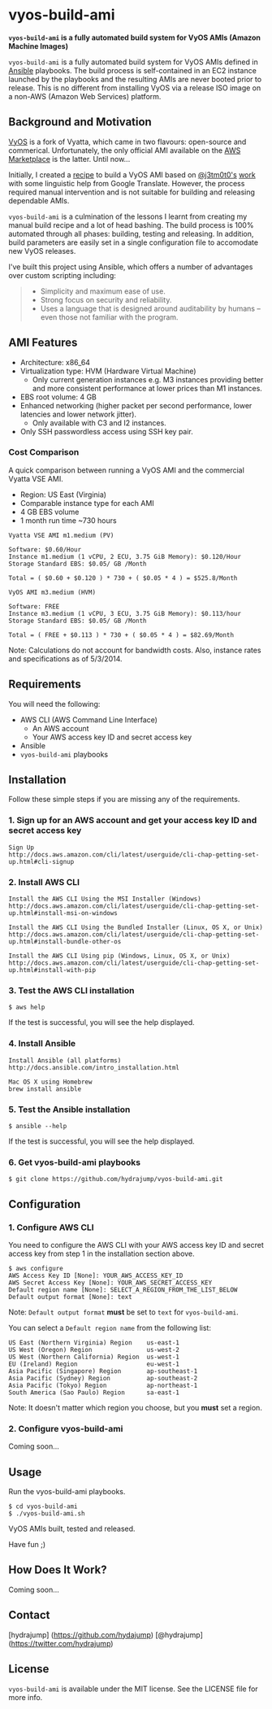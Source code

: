 # vyos-build-ami

**`vyos-build-ami` is a fully automated build system for VyOS AMIs (Amazon Machine Images)**

`vyos-build-ami` is a fully automated build system for VyOS AMIs defined in [Ansible](http://ansible.com/) playbooks. The build process is self-contained in an EC2 instance launched by the playbooks and the resulting AMIs are never booted prior to release. This is no different from installing VyOS via a release ISO image on a non-AWS (Amazon Web Services) platform.

## Background and Motivation

[VyOS](http://vyos.net) is a fork of Vyatta, which came in two flavours: open-source and commerical. Unfortunately, the only official AMI available on the [AWS Marketplace](https://aws.amazon.com/marketplace/) is the latter. Until now...

Initially, I created a [recipe]() to build a VyOS AMI based on [@j3tm0t0's](https://twitter.com/j3tm0t0) [work](http://d.hatena.ne.jp/j3tm0t0/20131026/1382797766) with some linguistic help from Google Translate. However, the process required manual intervention and is not suitable for building and releasing dependable AMIs.

`vyos-build-ami` is a culmination of the lessons I learnt from creating my manual build recipe and a lot of head bashing. The build process is 100% automated through all phases: building, testing and releasing. In addition, build parameters are easily set in a single configuration file to accomodate new VyOS releases.

I've built this project using Ansible, which offers a number of advantages over custom scripting including:

>- Simplicity and maximum ease of use.
>- Strong focus on security and reliability.
>- Uses a language that is designed around auditability by humans – even those not familiar with the program.


## AMI Features

- Architecture: x86_64
- Virtualization type: HVM (Hardware Virtual Machine)
    - Only current generation instances e.g. M3 instances providing better and more consistent performance at lower prices than M1 instances.
- EBS root volume: 4 GB
- Enhanced networking (higher packet per second performance, lower latencies and lower network jitter).
    - Only available with C3 and I2 instances.
- Only SSH passwordless access using SSH key pair.

### Cost Comparison

A quick comparison between running a VyOS AMI and the commercial Vyatta VSE AMI.

- Region: US East (Virginia)
- Comparable instance type for each AMI
- 4 GB EBS volume
- 1 month run time ~730 hours

```shell
Vyatta VSE AMI m1.medium (PV)

Software: $0.60/Hour
Instance m1.medium (1 vCPU, 2 ECU, 3.75 GiB Memory): $0.120/Hour
Storage Standard EBS: $0.05/ GB /Month

Total = ( $0.60 + $0.120 ) * 730 + ( $0.05 * 4 ) = $525.8/Month
```

```shell
VyOS AMI m3.medium (HVM)

Software: FREE
Instance m3.medium (1 vCPU, 3 ECU, 3.75 GiB Memory): $0.113/hour
Storage Standard EBS: $0.05/ GB /Month

Total = ( FREE + $0.113 ) * 730 + ( $0.05 * 4 ) = $82.69/Month
```

Note: Calculations do not account for bandwidth costs. Also, instance rates and specifications as of 5/3/2014.


## Requirements

You will need the following:

- AWS CLI (AWS Command Line Interface)
    - An AWS account
    - Your AWS access key ID and secret access key
- Ansible
- `vyos-build-ami` playbooks


## Installation

Follow these simple steps if you are missing any of the requirements.

### 1. Sign up for an AWS account and get your access key ID and secret access key

```shell
Sign Up
http://docs.aws.amazon.com/cli/latest/userguide/cli-chap-getting-set-up.html#cli-signup
```

### 2. Install AWS CLI

```shell
Install the AWS CLI Using the MSI Installer (Windows)
http://docs.aws.amazon.com/cli/latest/userguide/cli-chap-getting-set-up.html#install-msi-on-windows

Install the AWS CLI Using the Bundled Installer (Linux, OS X, or Unix)
http://docs.aws.amazon.com/cli/latest/userguide/cli-chap-getting-set-up.html#install-bundle-other-os

Install the AWS CLI Using pip (Windows, Linux, OS X, or Unix)
http://docs.aws.amazon.com/cli/latest/userguide/cli-chap-getting-set-up.html#install-with-pip
```

### 3. Test the AWS CLI installation

```shell
$ aws help
```

If the test is successful, you will see the help displayed.

### 4. Install Ansible

```shell
Install Ansible (all platforms)
http://docs.ansible.com/intro_installation.html

Mac OS X using Homebrew
brew install ansible
```

### 5. Test the Ansible installation

```shell
$ ansible --help
```

If the test is successful, you will see the help displayed.

### 6. Get vyos-build-ami playbooks

```shell
$ git clone https://github.com/hydrajump/vyos-build-ami.git
```


## Configuration

### 1. Configure AWS CLI

You need to configure the AWS CLI with your AWS access key ID and secret access key from step 1 in the installation section above.

```shell
$ aws configure
AWS Access Key ID [None]: YOUR_AWS_ACCESS_KEY_ID
AWS Secret Access Key [None]: YOUR_AWS_SECRET_ACCESS_KEY
Default region name [None]: SELECT_A_REGION_FROM_THE_LIST_BELOW
Default output format [None]: text
```

Note: `Default output format` **must** be set to `text` for `vyos-build-ami`.

You can select a `Default region name` from the following list:

```shell
US East (Northern Virginia) Region    us-east-1
US West (Oregon) Region               us-west-2
US West (Northern California) Region  us-west-1
EU (Ireland) Region                   eu-west-1
Asia Pacific (Singapore) Region       ap-southeast-1
Asia Pacific (Sydney) Region          ap-southeast-2
Asia Pacific (Tokyo) Region           ap-northeast-1
South America (Sao Paulo) Region      sa-east-1
```

Note: It doesn't matter which region you choose, but you **must** set a region.

### 2. Configure vyos-build-ami

Coming soon...


## Usage

Run the vyos-build-ami playbooks.

```shell
$ cd vyos-build-ami
$ ./vyos-build-ami.sh
```

VyOS AMIs built, tested and released.

Have fun ;)

## How Does It Work?

Coming soon...


## Contact

[hydrajump] (https://github.com/hydajump)
[@hydrajump] (https://twitter.com/hydrajump)


## License

`vyos-build-ami` is available under the MIT license. See the LICENSE file for more info.
